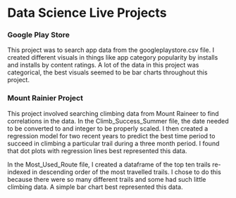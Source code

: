 # Data Science Live Projects

### Google Play Store

This project was to search app data from the googleplaystore.csv file. I created different visuals in things like 
app category popularity by installs and installs by content ratings. A lot of the data in this project was categorical, the best visuals seemed to be bar charts throughout this project. 

### Mount Rainier Project

This project involved searching climbing data from Mount Raineer to find correlations in the data.
In the Climb_Success_Summer file, the date needed to be converted to and integer to be properly scaled.
I then created a regression model for two recent years to predict the best time period to succeed in 
climbing a particular trail during a three month period. I found that dot plots with regression lines 
best represented this data.

In the Most_Used_Route file, I created a dataframe of the top ten trails re-indexed in descending order 
of the most travelled trails. I chose to do this because there were so many different trails and some 
had such little climbing data. A simple bar chart best represented this data.
